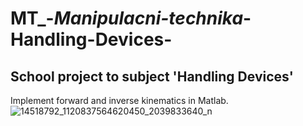 # MT_-_Manipulacni-technika_-Handling-Devices-
## School project to subject 'Handling Devices'
Implement forward and inverse kinematics in Matlab.
![14518792_1120837564620450_2039833640_n](https://user-images.githubusercontent.com/11950061/27181408-d179b9fc-51d7-11e7-84fe-d23764c1f5de.jpg)
